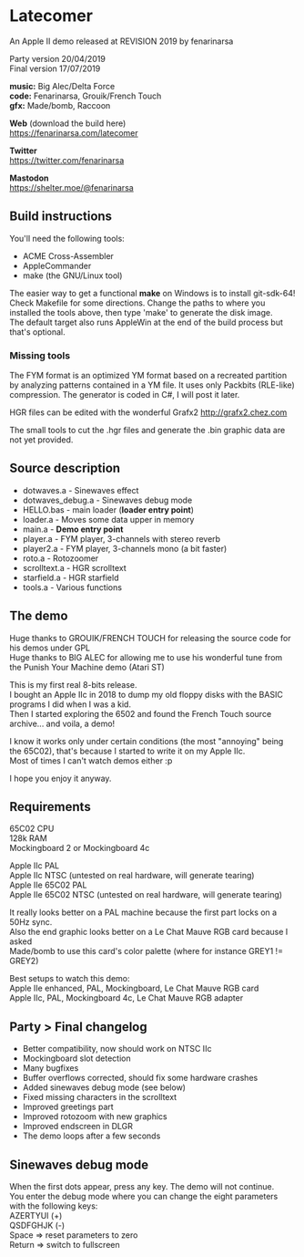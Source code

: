 # Latecomer

An Apple II demo released at REVISION 2019 by fenarinarsa

Party version 20/04/2019  
Final version 17/07/2019  
   
**music:** Big Alec/Delta Force  
**code:** Fenarinarsa, Grouik/French Touch  
**gfx:** Made/bomb, Raccoon  

**Web** (download the build here)  
https://fenarinarsa.com/latecomer  

**Twitter**  
https://twitter.com/fenarinarsa  

**Mastodon**  
https://shelter.moe/@fenarinarsa


## Build instructions

 
You'll need the following tools:  
- ACME Cross-Assembler  
- AppleCommander  
- make (the GNU/Linux tool)  

The easier way to get a functional **make** on Windows is to install git-sdk-64!  
Check Makefile for some directions. 
Change the paths to where you installed the tools above, then type 'make' to generate the disk image.  
The default target also runs AppleWin at the end of the build process but that's optional.  

### Missing tools

The FYM format is an optimized YM format based on a recreated partition by analyzing patterns contained in a YM file. It uses only Packbits (RLE-like) compression. The generator is coded in C#, I will post it later.

HGR files can be edited with the wonderful Grafx2 http://grafx2.chez.com

The small tools to cut the .hgr files and generate the .bin graphic data are not yet provided.


## Source description

- dotwaves.a - Sinewaves effect
- dotwaves_debug.a - Sinewaves debug mode
- HELLO.bas - main loader (**loader entry point**)
- loader.a - Moves some data upper in memory
- main.a - **Demo entry point**
- player.a - FYM player, 3-channels with stereo reverb
- player2.a - FYM player, 3-channels mono (a bit faster)
- roto.a - Rotozoomer
- scrolltext.a - HGR scrolltext
- starfield.a - HGR starfield
- tools.a - Various functions


## The demo

Huge thanks to GROUIK/FRENCH TOUCH for releasing the source code for his demos under GPL  
Huge thanks to BIG ALEC for allowing me to use his wonderful tune from the Punish Your Machine demo (Atari ST)  

This is my first real 8-bits release.  
I bought an Apple IIc in 2018 to dump my old floppy disks with the BASIC programs I did when I was a kid.  
Then I started exploring the 6502 and found the French Touch source archive... and voila, a demo!  

I know it works only under certain conditions (the most "annoying" being the 65C02), that's because I started to write it on my Apple IIc.  
Most of times I can't watch demos either :p  

I hope you enjoy it anyway.


## Requirements

65C02 CPU  
128k RAM  
Mockingboard 2 or Mockingboard 4c  

Apple IIc PAL  
Apple IIc NTSC (untested on real hardware, will generate tearing)  
Apple IIe 65C02 PAL  
Apple IIe 65C02 NTSC (untested on real hardware, will generate tearing)  

It really looks better on a PAL machine because the first part locks on a 50Hz sync.  
Also the end graphic looks better on a Le Chat Mauve RGB card because I asked  
Made/bomb to use this card's color palette (where for instance GREY1 != GREY2)  

Best setups to watch this demo:  
Apple IIe enhanced, PAL, Mockingboard, Le Chat Mauve RGB card  
Apple IIc, PAL, Mockingboard 4c, Le Chat Mauve RGB adapter  


## Party > Final changelog

- Better compatibility, now should work on NTSC IIc  
- Mockingboard slot detection  
- Many bugfixes  
- Buffer overflows corrected, should fix some hardware crashes  
- Added sinewaves debug mode (see below)  
- Fixed missing characters in the scrolltext  
- Improved greetings part  
- Improved rotozoom with new graphics  
- Improved endscreen in DLGR  
- The demo loops after a few seconds  


## Sinewaves debug mode

When the first dots appear, press any key. The demo will not continue.  
You enter the debug mode where you can change the eight parameters  
with the following keys:  
AZERTYUI (+)  
QSDFGHJK (-)  
Space => reset parameters to zero  
Return => switch to fullscreen  
